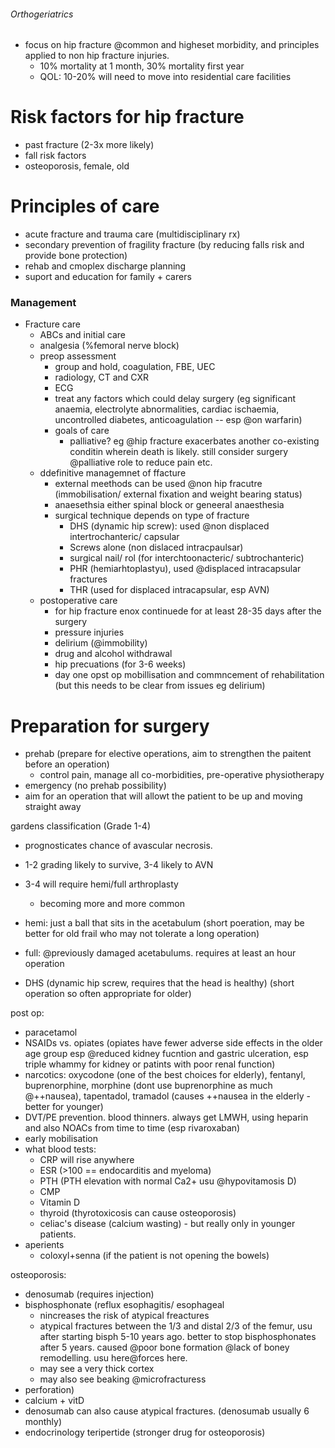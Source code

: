 ###### Orthogeriatrics
- focus on hip fracture @common and higheset morbidity, and principles applied to non hip fracture injuries.
    + 10% mortality at 1 month, 30% mortality first year
    + QOL: 10-20% will need to move into residential care facilities

# Risk factors for hip fracture
- past fracture (2-3x more likely)
- fall risk factors
- osteoporosis, female, old

# Principles of care
- acute fracture and trauma care (multidisciplinary rx)
- secondary prevention of fragility fracture (by reducing falls risk and provide bone protection)
- rehab and cmoplex discharge planning
- suport and education for family + carers

### Management
- Fracture care
    + ABCs and initial care
    + analgesia (%femoral nerve block)
    + preop assessment
        * group and hold, coagulation, FBE, UEC
        * radiology, CT and CXR
        * ECG
        * treat any factors which could delay surgery (eg significant anaemia, electrolyte abnormalities, cardiac ischaemia, uncontrolled diabetes, anticoagulation -- esp @on warfarin)
        * goals of care
            - palliative? eg @hip fracture exacerbates another co-existing conditin wherein death is likely. still consider surgery @palliative role to reduce pain etc.
    + ddefinitive managemnet of ffacture
        * external meethods can be used @non hip fracutre (immobilisation/ external fixation and weight bearing status)
        * anaesethsia either spinal block or geneeral anaesthesia
        * surgical technique depends on type of fracture
            - DHS (dynamic hip screw): used @non displaced intertrochanteric/ capsular
            - Screws alone (non dislaced intracpaulsar)
            - surgical nail/ rol (for interchtoonacteric/ subtrochanteric)
            - PHR (hemiarhtoplastyu), used @displaced intracapsular fractures
            - THR (used for displaced intracapsular, esp AVN)
    + postoperative care
        *  for hip fracture enox continuede for at least 28-35 days after the surgery
        *  pressure injuries
        *  delirium (@immobility)
        *  drug and alcohol withdrawal
        *  hip precuations (for 3-6 weeks)
        *  day one opst op mobillisation and commncement of rehabilitation (but this needs to be clear from issues eg delirium)















# Preparation for surgery
- prehab (prepare for elective operations, aim to strengthen the paitent before an operation)
    + control pain, manage all co-morbidities, pre-operative physiotherapy
- emergency (no prehab possibility)
- aim for an operation that will allowt the patient to be up and moving straight away



gardens classification (Grade 1-4)
- prognosticates chance of avascular necrosis.
- 1-2 grading likely to survive, 3-4 likely to AVN
- 3-4 will require hemi/full arthroplasty
    + becoming more and more common

- hemi: just a ball that sits in the acetabulum (short poeration, may be better for old frail who may not tolerate a long operation)
- full: @previously damaged acetabulums. requires at least an hour operation 
- DHS (dynamic hip screw, requires that the head is healthy) (short operation so often appropriate for older)

post op:
- paracetamol
- NSAIDs vs. opiates (opiates have fewer adverse side effects in the older age group esp @reduced kidney fucntion and gastric ulceration, esp triple whammy for kidney or patints with poor renal function)
- narcotics: oxycodone (one of the best choices for elderly), fentanyl, buprenorphine, morphine (dont use buprenorphine as much @++nausea), tapentadol, tramadol (causes ++nausea in the elderly - better for younger)
- DVT/PE prevention. blood thinners. always get LMWH, using heparin and also NOACs from time to time (esp rivaroxaban)
- early mobilisation
- what blood tests:
    + CRP will rise anywhere
    + ESR (>100 == endocarditis and myeloma)
    + PTH (PTH elevation with normal Ca2+ usu @hypovitamosis D) 
    + CMP
    + Vitamin D
    + thyroid (thyrotoxicosis can cause osteoporosis)
    + celiac's disease (calcium wasting) - but really only in younger patients.
- aperients
    + coloxyl+senna (if the patient is not opening the bowels)

osteoporosis:
- denosumab (requires injection)
- bisphosphonate (reflux esophagitis/ esophageal 
    + nincreases the risk of atypical freactures
    + atypical fractures between the 1/3 and distal 2/3 of the femur, usu after starting bisph 5-10 years ago. better to stop bisphosphonates after 5 years. caused @poor bone formation @lack of boney remodelling. usu here@forces here.
    + may see a very thick cortex
    + may also see beaking @microfracturess 
- perforation)
- calcium + vitD
- denosumab can also cause atypical fractures. (denosumab usually 6 monthly)
- endocrinology teripertide (stronger drug for osteoporosis)
